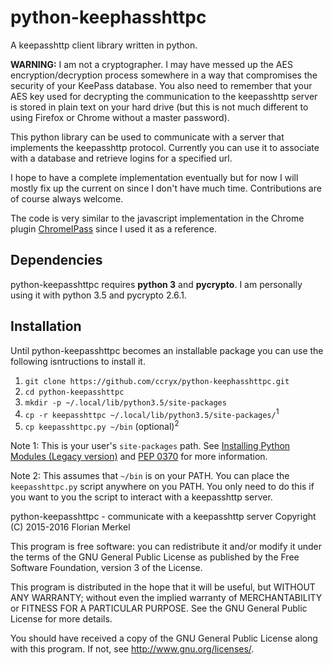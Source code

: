 # python-keephasshttpc
A keepasshttp client library written in python.

**WARNING:** I am not a cryptographer. I may have messed up the AES encryption/decryption process somewhere in a way that compromises the security of your KeePass database. You also need to remember that your AES key used for decrypting the communication to the keepasshttp server is stored in plain text on your hard drive (but this is not much different to using Firefox or Chrome without a master password).

This python library can be used to communicate with a server that implements the keepasshttp protocol.
Currently you can use it to associate with a database and retrieve logins for a specified url.

I hope to have a complete implementation eventually but for now I will mostly fix up the current on since I don't have much time.
Contributions are of course always welcome.

The code is very similar to the javascript implementation in the Chrome plugin [ChromeIPass](https://github.com/pfn/passifox) since I used it as a reference.

## Dependencies
python-keepasshttpc requires **python 3** and **pycrypto**. I am personally using it with python 3.5 and pycrypto 2.6.1.

## Installation
Until python-keepasshttpc becomes an installable package you can use the following isntructions to install it.

1. `git clone https://github.com/ccryx/python-keephasshttpc.git`
2. `cd python-keepasshttpc`
3. `mkdir -p ~/.local/lib/python3.5/site-packages`
4. `cp -r keepasshttpc ~/.local/lib/python3.5/site-packages/`<sup>1</sup>
5. `cp keepasshttpc.py ~/bin` (optional)<sup>2</sup>

Note 1: This is your user's `site-packages` path. See [Installing Python Modules (Legacy version)](https://docs.python.org/3.5/install/) and [PEP 0370](https://www.python.org/dev/peps/pep-0370/) for more information.

Note 2: This assumes that `~/bin` is on your PATH. You can place the `keepasshttpc.py` script anywhere on you PATH. You only need to do this if you want to you the script to interact with a keepasshttp server.

python-keepasshttpc - communicate with a keepasshttp server
Copyright (C) 2015-2016  Florian Merkel

This program is free software: you can redistribute it and/or modify
it under the terms of the GNU General Public License as published by
the Free Software Foundation, version 3 of the License.

This program is distributed in the hope that it will be useful,
but WITHOUT ANY WARRANTY; without even the implied warranty of
MERCHANTABILITY or FITNESS FOR A PARTICULAR PURPOSE.  See the
GNU General Public License for more details.

You should have received a copy of the GNU General Public License
along with this program.  If not, see <http://www.gnu.org/licenses/>.
